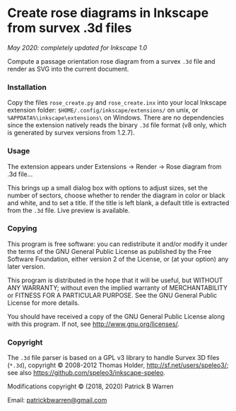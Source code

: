 # Create rose diagrams in Inkscape from survex .3d files

*May 2020: completely updated for Inkscape 1.0*

Compute a passage orientation rose diagram from a survex `.3d` file
and render as SVG into the current document.

### Installation

Copy the files `rose_create.py` and `rose_create.inx` into your local
Inkscape extension folder: `$HOME/.config/inkscape/extensions/` on
unix, or `%APPDATA%\inkscape\extensions\` on Windows.
There are no dependencies since the extension natively
reads the binary `.3d` file format (v8 only, which is generated by
survex versions from 1.2.7).

### Usage

The extension appears under Extensions &rarr; Render  &rarr;
Rose diagram from .3d file&hellip;

This brings up a small dialog box with options to adjust sizes, set
the number of sectors, choose whether to render the diagram in color
or black and white, and to set a title.  If the title is
left blank, a default title is extracted from the `.3d` file.  Live
preview is available.

### Copying

This program is free software: you can redistribute it and/or modify
it under the terms of the GNU General Public License as published by
the Free Software Foundation, either version 2 of the License, or
(at your option) any later version.

This program is distributed in the hope that it will be useful, but
WITHOUT ANY WARRANTY; without even the implied warranty of
MERCHANTABILITY or FITNESS FOR A PARTICULAR PURPOSE.  See the GNU
General Public License for more details.

You should have received a copy of the GNU General Public License
along with this program.  If not, see
<http://www.gnu.org/licenses/>.

### Copyright

The `.3d` file parser is based on a GPL v3 library to handle Survex 
3D files (`*.3d`), copyright &copy; 2008-2012 Thomas Holder, 
http://sf.net/users/speleo3/; 
see also https://github.com/speleo3/inkscape-speleo.

Modifications copyright &copy; (2018, 2020) Patrick B Warren

Email: <patrickbwarren@gmail.com>

